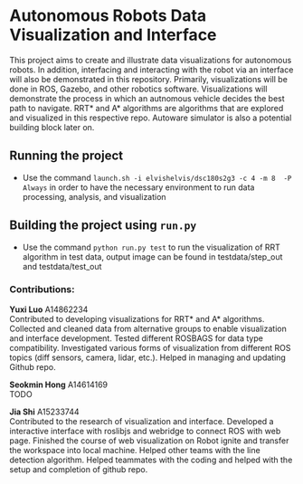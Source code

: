 # Autonomous Robots Data Visualization and Interface

This project aims to create and illustrate data visualizations for autonomous robots. In addition, interfacing and interacting with the robot via an interface will also be demonstrated in this repository. Primarily, visualizations will be done in ROS, Gazebo, and other robotics software. Visualizations will demonstrate the process in which an autnomous vehicle decides the best path to navigate. RRT* and A* algorithms are algorithms that are explored and visualized in this respective repo. Autoware simulator is also a potential building block later on. 

## Running the project
* Use the command `launch.sh -i elvishelvis/dsc180s2g3 -c 4 -m 8  -P Always` in order to have the necessary environment to run data processing, analysis, and visualization

## Building the project using `run.py`
* Use the command `python run.py test` to run the visualization of RRT algorithm in test data, output image can be found in testdata/step_out and testdata/test_out

### Contributions:
<b>Yuxi Luo</b> A14862234 <br />
Contributed to developing visualizations for RRT* and A* algorithms. Collected and cleaned data from alternative groups to enable visualization and interface development. Tested different ROSBAGS for data type compatibility. Investigated various forms of visualization from different ROS topics (diff sensors, camera, lidar, etc.). Helped in managing and updating Github repo.

<b>Seokmin Hong</b> A14614169 <br />
TODO

<b>Jia Shi</b> A15233744 <br />
Contributed to the research of visualization and interface. Developed a interactive interface with roslibjs and webridge to connect ROS with web page. Finished the course of web visualization on Robot ignite and transfer the workspace into local machine. Helped other teams with the line detection algorithm. Helped teammates with the coding and helped with the setup and completion of github repo.
